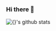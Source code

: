 ### Hi there 👋

<!--
**yuhee97/yuhee97** is a ✨ _special_ ✨ repository because its `README.md` (this file) appears on your GitHub profile.

Here are some ideas to get you started:

- 🔭 I’m currently working on ...
- 🌱 I’m currently learning ...
- 👯 I’m looking to collaborate on ...
- 🤔 I’m looking for help with ...
- 💬 Ask me about ...
- 📫 How to reach me: ...
- 😄 Pronouns: ...
- ⚡ Fun fact: ...
-->

![{}'s github stats](https://github-readme-stats.vercel.app/api?username={1}&show_icons=true&title_color=f7f307&icon_color=02b062&text_color=ffffff&bg_color=180175)
